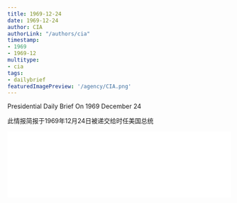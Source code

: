 ```yaml
---
title: 1969-12-24
date: 1969-12-24
author: CIA 
authorLink: "/authors/cia"
timestamp: 
- 1969
- 1969-12
multitype: 
- cia
tags: 
- dailybrief
featuredImagePreview: '/agency/CIA.png'
---
```



Presidential Daily Brief On 1969 December 24

此情报简报于1969年12月24日被递交给时任美国总统

<!--more-->





<div id="over" style="width:100%; overflow:hidden"> <iframe id="sFrame" name="sFrame" frameborder="no" border="0"  allowfullscreen marginwidth="0" scrolling="no" src = " /CIA/1969-12-24.html "  style = " position:absulute; width: 806px; top: 300;" > </iframe> </div>